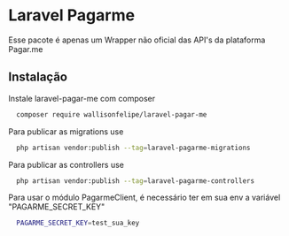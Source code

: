 # Laravel Pagarme

Esse pacote é apenas um Wrapper não oficial das API's da plataforma Pagar.me


## Instalação

Instale laravel-pagar-me com composer

```bash
  composer require wallisonfelipe/laravel-pagar-me
```


Para publicar as migrations use 
```bash
  php artisan vendor:publish --tag=laravel-pagarme-migrations
```


Para publicar as controllers use 
```bash
  php artisan vendor:publish --tag=laravel-pagarme-controllers
```

Para usar o módulo PagarmeClient, é necessário ter em sua env a variável "PAGARME_SECRET_KEY"

```bash
  PAGARME_SECRET_KEY=test_sua_key
```
